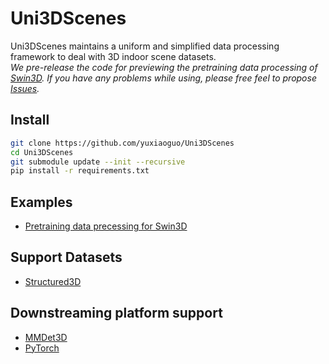 # Uni3DScenes
Uni3DScenes maintains a uniform and simplified data processing framework to deal with 3D indoor scene datasets. \
*We pre-release the code for previewing the pretraining data processing of [Swin3D](https://arxiv.org/abs/2304.06906). If you have any problems while using, please free feel to propose [Issues](https://github.com/yuxiaoguo/Uni3DScenes/issues).*

## Install
```bash
git clone https://github.com/yuxiaoguo/Uni3DScenes
cd Uni3DScenes
git submodule update --init --recursive
pip install -r requirements.txt
```

## Examples
* [Pretraining data precessing for Swin3D](documents/SWIN3D.md)

## Support Datasets
* [Structured3D](https://structured3d-dataset.org/)

## Downstreaming platform support
* [MMDet3D](https://github.com/open-mmlab/mmdetection3d)
* [PyTorch](https://pytorch.org/)
